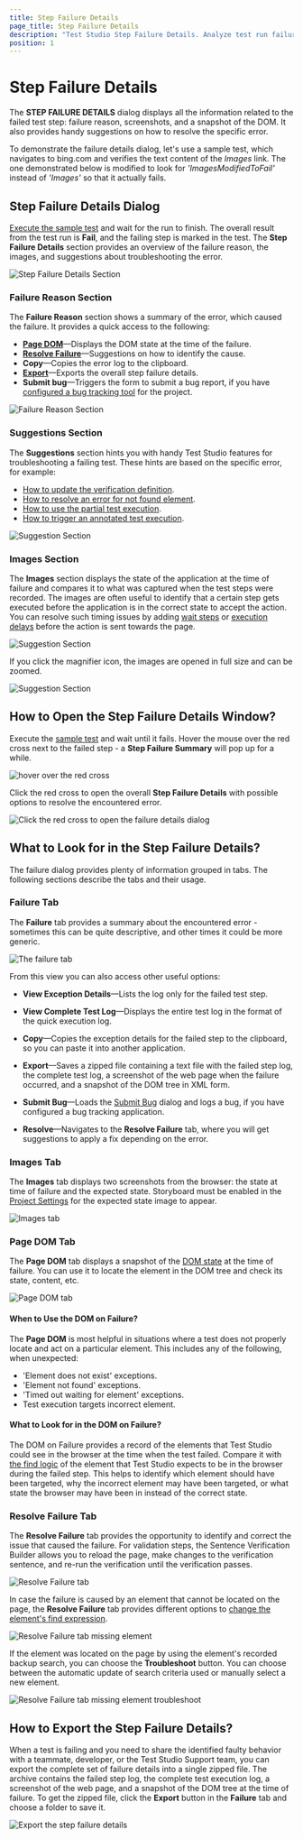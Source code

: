 ```yaml
---
title: Step Failure Details
page_title: Step Failure Details
description: "Test Studio Step Failure Details. Analyze test run failure. My test studio test failed. How to fix a failed test studio test. "
position: 1
---
```

# Step Failure Details

The __STEP FAILURE DETAILS__ dialog displays all the information related to the failed test step: failure reason, screenshots, and a snapshot of the DOM. It also provides handy suggestions on how to resolve the specific error.

To demonstrate the failure details dialog, let's use a sample test, which navigates to bing.com and verifies the text content of the _Images_ link. The one demonstrated below is modified to look for _'ImagesModifiedToFail'_ instead of _'Images'_ so that it actually fails.

## Step Failure Details Dialog

<a href="/automated-tests/test-execution/quick-execution" target="_blank">Execute the sample test</a> and wait for the run to finish. The overall result from the test run is __Fail__, and the failing step is marked in the test. The __Step Failure Details__ section provides an overview of the failure reason, the images, and suggestions about troubleshooting the error.

![Step Failure Details Section][10]

### Failure Reason Section

The __Failure Reason__ section shows a summary of the error, which caused the failure. It provides a quick access to the following:

- [__Page DOM__](#page-dom-tab)&mdash;Displays the DOM state at the time of the failure.
- [__Resolve Failure__](#resolve-failure-tab)&mdash;Suggestions on how to identify the cause.
- __Copy__&mdash;Copies the error log to the clipboard.
- [__Export__](#how-to-export-the-step-failure-details)&mdash;Exports the overall step failure details.
- __Submit bug__&mdash;Triggers the form to submit a bug report, if you have <a href="/features/integration/bug-tracking/configuration" target="_blank">configured a bug tracking tool</a> for the project.

![Failure Reason Section][11]

### Suggestions Section

The __Suggestions__ section hints you with handy Test Studio features for troubleshooting a failing test. These hints are based on the specific error, for example:

- <a href="/automated-tests/troubleshooting/update-verification" target="_blank">How to update the verification definition</a>.
- <a href="/automated-tests/troubleshooting/element-not-found" target="_blank">How to resolve an error for not found element</a>.
- <a href="/automated-tests/troubleshooting/use-partial-run" target="_blank">How to use the partial test execution</a>.
- <a href="/automated-tests/troubleshooting/use-annotated-run" target="_blank">How to trigger an annotated test execution</a>.

![Suggestion Section][12]

### Images Section

The __Images__ section displays the state of the application at the time of failure and compares it to what was captured when the test steps were recorded. The images are often useful to identify that a certain step gets executed before the application is in the correct state to accept the action. You can resolve such timing issues by adding <a href="/features/recorder/advanced-recording-tools/element-steps/verifications/wait" target="_blank">wait steps</a> or <a href="/features/custom-steps/execution-delay" target="_blank">execution delays</a> before the action is sent towards the page.

![Suggestion Section][13]

If you click the magnifier icon, the images are opened in full size and can be zoomed.

![Suggestion Section][14]

## How to Open the Step Failure Details Window?

Execute the [sample test](#step-failure-details) and wait until it fails. Hover the mouse over the red cross next to the failed step - a **Step Failure Summary** will pop up for a while.

![hover over the red cross][2]

Click the red cross to open the overall **Step Failure Details** with possible options to resolve the encountered error.

![Click the red cross to open the failure details dialog][2a]

## What to Look for in the Step Failure Details?

The failure dialog provides plenty of information grouped in tabs. The following sections describe the tabs and their usage.

### Failure Tab

The **Failure** tab provides a summary about the encountered error - sometimes this can be quite descriptive, and other times it could be more generic.

![The failure tab][3]

From this view you can also access other useful options:

* **View Exception Details**&mdash;Lists the log only for the failed test step.

* **View Complete Test Log**&mdash;Displays the entire test log in the format of the quick execution log.

* **Copy**&mdash;Copies the exception details for the failed step to the clipboard, so you can paste it into another application.

* **Export**&mdash;Saves a zipped file containing a text file with the failed step log, the complete test log, a screenshot of the web page when the failure occurred, and a snapshot of the DOM tree in XML form.

* **Submit Bug**&mdash;Loads the <a href="/features/integration/bug-tracking/submit-bug" target="_blank">Submit Bug</a> dialog and logs a bug, if you have configured a bug tracking application.

* **Resolve**&mdash;Navigates to the **Resolve Failure** tab, where you will get suggestions to apply a fix depending on the error.

### Images Tab

The **Images** tab displays two screenshots from the browser: the state at time of failure and the expected state. Storyboard must be enabled in the <a href="/features/project-settings/recording-options" target="_blank">Project Settings</a> for the expected state image to appear.

![Images tab][4]

### Page DOM Tab

The **Page DOM** tab displays a snapshot of the <a href="/troubleshooting-guide/troubleshooting-tools-tg/using-the-dom-on-failure" target="_blank">DOM state</a> at the time of failure. You can use it to locate the element in the DOM tree and check its state, content, etc.

![Page DOM tab][5]

#### When to Use the DOM on Failure?

The **Page DOM** is most helpful in situations where a test does not properly locate and act on a particular element. This includes any of the following, when unexpected:

- 'Element does not exist' exceptions.
- 'Element not found' exceptions.
- 'Timed out waiting for element' exceptions.
- Test execution targets incorrect element.

#### What to Look for in the DOM on Failure?

The DOM on Failure provides a record of the elements that Test Studio could see in the browser at the time when the test failed. Compare it with <a href="/features/elements-explorer/find-element" target="_blank">the find logic</a> of the element that Test Studio expects to be in the browser during the failed step. This helps to identify which element should have been targeted, why the incorrect element may have been targeted, or what state the browser may have been in instead of the correct state.

### Resolve Failure Tab

The **Resolve Failure** tab provides the opportunity to identify and correct the issue that caused the failure. For validation steps, the Sentence Verification Builder allows you to reload the page, make changes to the verification sentence, and re-run the verification until the verification passes.

![Resolve Failure tab][6]

In case the failure is caused by an element that cannot be located on the page, the **Resolve Failure** tab provides different options to <a href="/features/elements-explorer/find-element" target="_blank">change the element's find expression</a>.

![Resolve Failure tab missing element][7]

If the element was located on the page by using the element's recorded backup search, you can choose the **Troubleshoot** button. You can choose between the automatic update of search criteria used or manually select a new element.

![Resolve Failure tab missing element troubleshoot][8]

## How to Export the Step Failure Details?

When a test is failing and you need to share the identified faulty behavior with a teammate, developer, or the Test Studio Support team, you can export the complete set of failure details into a single zipped file. The archive contains the failed step log, the complete test execution log, a screenshot of the web page, and a snapshot of the DOM tree at the time of failure. To get the zipped file, click the __Export__ button in the __Failure__ tab and choose a folder to save it.

![Export the step failure details][9]

[10]: /img/automated-tests/test-results/new-step-failure-details/new1.png
[11]: /img/automated-tests/test-results/new-step-failure-details/new2.png
[12]: /img/automated-tests/test-results/new-step-failure-details/new3.png
[13]: /img/automated-tests/test-results/new-step-failure-details/new4.png
[14]: /img/automated-tests/test-results/new-step-failure-details/new5.png

[1]: /img/automated-tests/test-results/step-failure-details/fig1.png
[2]: /img/automated-tests/test-results/new-step-failure-details/fig2.png
[2a]: /img/automated-tests/test-results/new-step-failure-details/fig2a.png
[3]: /img/automated-tests/test-results/step-failure-details/fig3.png
[4]: /img/automated-tests/test-results/step-failure-details/fig4.png
[5]: /img/automated-tests/test-results/step-failure-details/fig5.png
[6]: /img/automated-tests/test-results/step-failure-details/fig6.png
[7]: /img/automated-tests/test-results/step-failure-details/fig7.png
[8]: /img/automated-tests/test-results/step-failure-details/fig8.png
[9]: /img/automated-tests/test-results/step-failure-details/fig9.png
